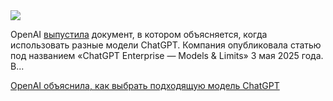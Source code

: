 <!--2025-05-05 13:31:33-->
<div class="yb">
  <div class="rss habr"><img src="https://habrastorage.org/getpro/habr/upload_files/f48/b46/a2a/f48b46a2a17f96843eefe0f4d53a208b.png" /><p>OpenAI <a href="https://www.bleepingcomputer.com/news/artificial-intelligence/openai-document-explains-when-to-use-each-chatgpt-model/" rel="noopener noreferrer nofollow">выпустила</a> документ, в котором объясняется, когда использовать разные модели ChatGPT. Компания опубликовала статью под названием «ChatGPT Enterprise — Models &amp; Limits» 3 мая 2025 года. В... <p class="titl"><a href="https://habr.com/ru/news/907066/?utm_source=habrahabr&utm_medium=rss&utm_campaign=907066">OpenAI объяснила, как выбрать подходящую модель ChatGPT</a></p></div>
</div>
